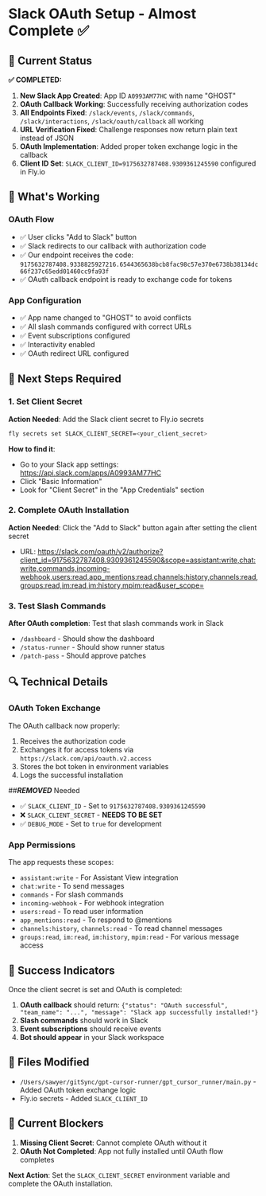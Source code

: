 # Slack OAuth Setup - Almost Complete ✅

## 🎯 Current Status

**✅ COMPLETED:**
1. **New Slack App Created**: App ID `A0993AM77HC` with name "GHOST"
2. **OAuth Callback Working**: Successfully receiving authorization codes
3. **All Endpoints Fixed**: `/slack/events`, `/slack/commands`, `/slack/interactions`, `/slack/oauth/callback` all working
4. **URL Verification Fixed**: Challenge responses now return plain text instead of JSON
5. **OAuth Implementation**: Added proper token exchange logic in the callback
6. **Client ID Set**: `SLACK_CLIENT_ID=9175632787408.9309361245590` configured in Fly.io

## 🔧 What's Working

### OAuth Flow
- ✅ User clicks "Add to Slack" button
- ✅ Slack redirects to our callback with authorization code
- ✅ Our endpoint receives the code: `9175632787408.9338825927216.6544365638bcb8fac98c57e370e6738b38134dc66f237c65edd01460cc9fa93f`
- ✅ OAuth callback endpoint is ready to exchange code for tokens

### App Configuration
- ✅ App name changed to "GHOST" to avoid conflicts
- ✅ All slash commands configured with correct URLs
- ✅ Event subscriptions configured
- ✅ Interactivity enabled
- ✅ OAuth redirect URL configured

## 🚧 Next Steps Required

### 1. Set Client Secret
**Action Needed**: Add the Slack client secret to Fly.io secrets
```bash
fly secrets set SLACK_CLIENT_SECRET=<your_client_secret>
```

**How to find it**: 
- Go to your Slack app settings: https://api.slack.com/apps/A0993AM77HC
- Click "Basic Information" 
- Look for "Client Secret" in the "App Credentials" section

### 2. Complete OAuth Installation
**Action Needed**: Click the "Add to Slack" button again after setting the client secret
- URL: https://slack.com/oauth/v2/authorize?client_id=9175632787408.9309361245590&scope=assistant:write,chat:write,commands,incoming-webhook,users:read,app_mentions:read,channels:history,channels:read,groups:read,im:read,im:history,mpim:read&user_scope=

### 3. Test Slash Commands
**After OAuth completion**: Test that slash commands work in Slack
- `/dashboard` - Should show the dashboard
- `/status-runner` - Should show runner status
- `/patch-pass` - Should approve patches

## 🔍 Technical Details

### OAuth Token Exchange
The OAuth callback now properly:
1. Receives the authorization code
2. Exchanges it for access tokens via `https://slack.com/api/oauth.v2.access`
3. Stores the bot token in environment variables
4. Logs the successful installation

##***REMOVED*** Needed
- ✅ `SLACK_CLIENT_ID` - Set to `9175632787408.9309361245590`
- ❌ `SLACK_CLIENT_SECRET` - **NEEDS TO BE SET**
- ✅ `DEBUG_MODE` - Set to `true` for development

### App Permissions
The app requests these scopes:
- `assistant:write` - For Assistant View integration
- `chat:write` - To send messages
- `commands` - For slash commands
- `incoming-webhook` - For webhook integration
- `users:read` - To read user information
- `app_mentions:read` - To respond to @mentions
- `channels:history`, `channels:read` - To read channel messages
- `groups:read`, `im:read`, `im:history`, `mpim:read` - For various message access

## 🎉 Success Indicators

Once the client secret is set and OAuth is completed:
1. **OAuth callback** should return: `{"status": "OAuth successful", "team_name": "...", "message": "Slack app successfully installed!"}`
2. **Slash commands** should work in Slack
3. **Event subscriptions** should receive events
4. **Bot should appear** in your Slack workspace

## 📝 Files Modified

- `/Users/sawyer/gitSync/gpt-cursor-runner/gpt_cursor_runner/main.py` - Added OAuth token exchange logic
- Fly.io secrets - Added `SLACK_CLIENT_ID`

## 🚨 Current Blockers

1. **Missing Client Secret**: Cannot complete OAuth without it
2. **OAuth Not Completed**: App not fully installed until OAuth flow completes

**Next Action**: Set the `SLACK_CLIENT_SECRET` environment variable and complete the OAuth installation. 